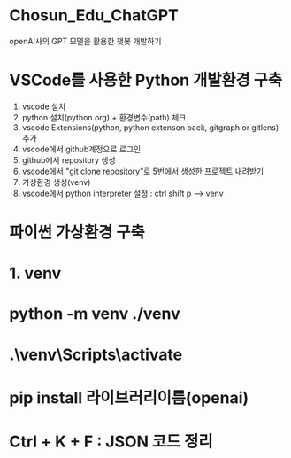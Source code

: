 # Chosun_Edu_ChatGPT
openAI사의 GPT 모델을 활용한 챗봇 개발하기


# VSCode를 사용한 Python 개발환경 구축
1. vscode 설치
2. python 설치(python.org) + 환경변수(path) 체크
3. vscode Extensions(python, python extenson pack, gitgraph or gitlens) 추가
4. vscode에서 github계정으로 로그인
5. github에서 repository 생성
6. vscode에서 "git clone repository"로 5번에서 생성한 프로젝트 내려받기
7. 가상환경 생성(venv)
8. vscode에서 python interpreter 설정 : ctrl shift p --> venv 


# 파이썬 가상환경 구축
# 1. venv 
# python -m venv ./venv
# .\venv\Scripts\activate 
# pip install 라이브러리이름(openai)


# Ctrl + K + F : JSON 코드 정리